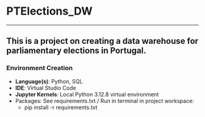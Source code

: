# PTElections_DW
---
## This is a project on creating a data warehouse for parliamentary elections in Portugal.

### Environment Creation
- **Language(s)**: Python, SQL
- **IDE**: Virtual Studio Code
- **Jupyter Kernels**: Local Python 3.12.8 virtual environment
- Packages: See requirements.txt / Run in terminal in project workspace:
  - pip install -r requirements.txt